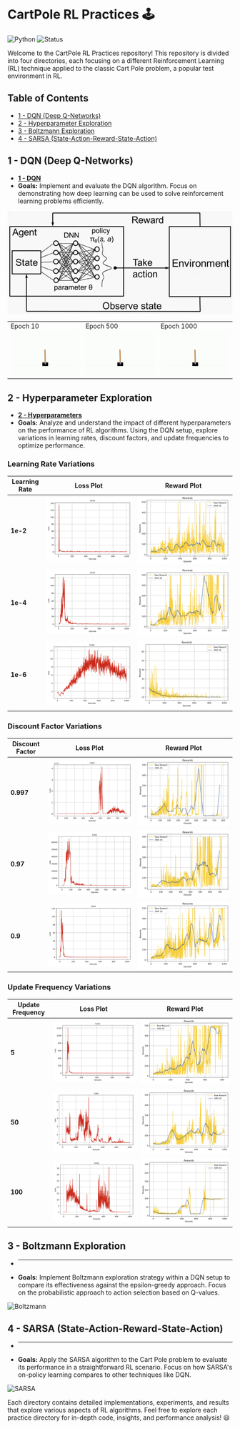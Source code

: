 # CartPole RL Practices 🕹️

![Python](https://img.shields.io/badge/python-3.7%20%7C%203.8%20%7C%203.9-blue)
![Status](https://img.shields.io/badge/status-active-green)

Welcome to the CartPole RL Practices repository! This repository is divided into four directories, each focusing on a different Reinforcement Learning (RL) technique applied to the classic Cart Pole problem, a popular test environment in RL.

## Table of Contents
- [1 - DQN (Deep Q-Networks)](#1---dqn-deep-q-networks)
- [2 - Hyperparameter Exploration](#2---hyperparameter-exploration)
- [3 - Boltzmann Exploration](#3---boltzmann-exploration)
- [4 - SARSA (State-Action-Reward-State-Action)](#4---sarsa-state-action-reward-state-action)

## 1 - DQN (Deep Q-Networks)
- **[1 - DQN](1%20-%20DQN/)**
- **Goals:** Implement and evaluate the DQN algorithm. Focus on demonstrating how deep learning can be used to solve reinforcement learning problems efficiently.

![DQN](assets/1-DQN/env.png)

<table>
  <tr>
    <td>Epoch 10<br><img src="assets/1-DQN/10epoch.gif" alt="Epoch 10 Performance" width="240px"></td>
    <td>Epoch 500<br><img src="assets/1-DQN/500epoch.gif" alt="Epoch 500 Performance" width="240px"></td>
    <td>Epoch 1000<br><img src="assets/1-DQN/1000epoch.gif" alt="Epoch 1000 Performance" width="240px"></td>
  </tr>
</table>

## 2 - Hyperparameter Exploration
- **[2 - Hyperparameters](2%20-%20Hyperparameters)**
- **Goals:** Analyze and understand the impact of different hyperparameters on the performance of RL algorithms. Using the DQN setup, explore variations in learning rates, discount factors, and update frequencies to optimize performance.

### Learning Rate Variations
| Learning Rate | Loss Plot                                                    | Reward Plot                                                  |
|---------------|--------------------------------------------------------------|--------------------------------------------------------------|
| **1e-2**      | ![Loss 1e-2](assets/2-Hyperparameters/Learning_rate/1e-2/Loss_plot.png)        | ![Reward 1e-2](assets/2-Hyperparameters/Learning_rate/1e-2/reward_plot.png)    |
| **1e-4**      | ![Loss 1e-4](assets/2-Hyperparameters/Learning_rate/1e-4/Loss_plot.png)        | ![Reward 1e-4](assets/2-Hyperparameters/Learning_rate/1e-4/reward_plot.png)    |
| **1e-6**      | ![Loss 1e-6](assets/2-Hyperparameters/Learning_rate/1e-6/Loss_plot.png)        | ![Reward 1e-6](assets/2-Hyperparameters/Learning_rate/1e-6/reward_plot.png)    |

### Discount Factor Variations
| Discount Factor | Loss Plot                                                          | Reward Plot                                                        |
|-----------------|--------------------------------------------------------------------|--------------------------------------------------------------------|
| **0.997**       | ![Loss 0.997](assets/2-Hyperparameters/Discount_factor/0.997/Loss_plot.png)          | ![Reward 0.997](assets/2-Hyperparameters/Discount_factor/0.997/reward_plot.png)      |
| **0.97**        | ![Loss 0.97](assets/2-Hyperparameters/Discount_factor/0.97/Loss_plot.png)            | ![Reward 0.97](assets/2-Hyperparameters/Discount_factor/0.97/reward_plot.png)        |
| **0.9**         | ![Loss 0.9](assets/2-Hyperparameters/Discount_factor/0.9/Loss_plot.png)              | ![Reward 0.9](assets/2-Hyperparameters/Discount_factor/0.9/reward_plot.png)          |

### Update Frequency Variations
| Update Frequency | Loss Plot                                                             | Reward Plot                                                           |
|------------------|-----------------------------------------------------------------------|-----------------------------------------------------------------------|
| **5**            | ![Loss Frequency 5](assets/2-Hyperparameters/Update_frequency/5/Loss_plot.png)          | ![Reward Frequency 5](assets/2-Hyperparameters/Update_frequency/5/reward_plot.png)      |
| **50**           | ![Loss Frequency 50](assets/2-Hyperparameters/Update_frequency/50/Loss_plot.png)        | ![Reward Frequency 50](assets/2-Hyperparameters/Update_frequency/50/reward_plot.png)    |
| **100**          | ![Loss Frequency 100](assets/2-Hyperparameters/Update_frequency/100/Loss_plot.png)      | ![Reward Frequency 100](assets/2-Hyperparameters/Update_frequency/100/reward_plot.png)  |
## 3 - Boltzmann Exploration
- ** **
- **Goals:** Implement Boltzmann exploration strategy within a DQN setup to compare its effectiveness against the epsilon-greedy approach. Focus on the probabilistic approach to action selection based on Q-values.

![Boltzmann](assets/boltzmann.png)

## 4 - SARSA (State-Action-Reward-State-Action)
- ** **
- **Goals:** Apply the SARSA algorithm to the Cart Pole problem to evaluate its performance in a straightforward RL scenario. Focus on how SARSA's on-policy learning compares to other techniques like DQN.

![SARSA](assets/SARSA.png)

Each directory contains detailed implementations, experiments, and results that explore various aspects of RL algorithms. Feel free to explore each practice directory for in-depth code, insights, and performance analysis! 😃
